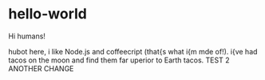 # hello-world

Hi humans!

hubot here, i like Node.js and coffeecript (that{s what i{m mde of!).
i{ve had tacos on the moon and find them far uperior to Earth tacos.
TEST 2
ANOTHER CHANGE
